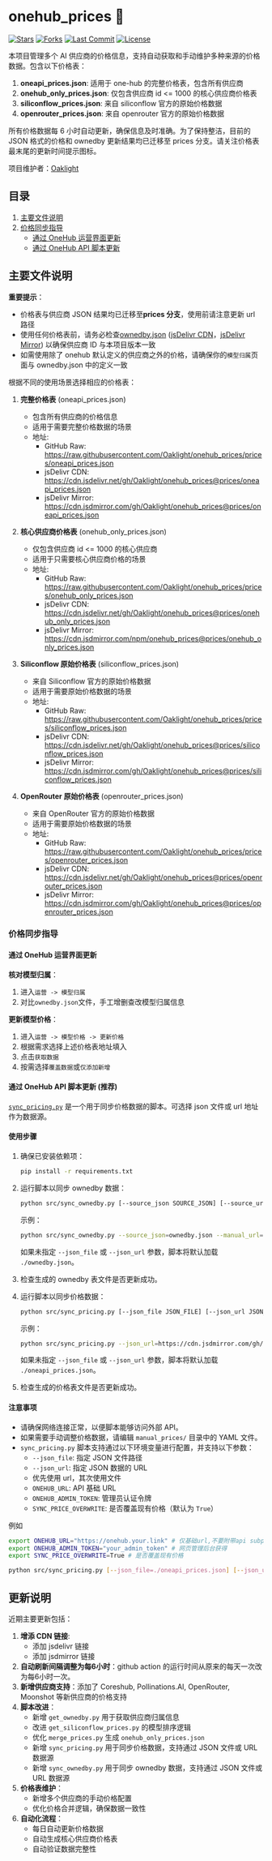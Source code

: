 # onehub_prices 🚀

[![Stars](https://img.shields.io/github/stars/Oaklight/onehub_prices?style=flat-square)](https://github.com/Oaklight/onehub_prices/stargazers)
[![Forks](https://img.shields.io/github/forks/Oaklight/onehub_prices?style=flat-square)](https://github.com/Oaklight/onehub_prices/network/members)
[![Last Commit](https://img.shields.io/github/last-commit/Oaklight/onehub_prices?style=flat-square)](https://github.com/Oaklight/onehub_prices/commits/master)
[![License](https://img.shields.io/github/license/Oaklight/onehub_prices?style=flat-square)](LICENSE)

本项目管理多个 AI 供应商的价格信息，支持自动获取和手动维护多种来源的价格数据。包含以下价格表：

1. **oneapi_prices.json**: 适用于 one-hub 的完整价格表，包含所有供应商
2. **onehub_only_prices.json**: 仅包含供应商 id <= 1000 的核心供应商价格表
3. **siliconflow_prices.json**: 来自 siliconflow 官方的原始价格数据
4. **openrouter_prices.json**: 来自 openrouter 官方的原始价格数据

所有价格数据每 6 小时自动更新，确保信息及时准确。为了保持整洁，目前的 JSON 格式的价格和 ownedby 更新结果均已迁移至 prices 分支。请关注价格表最末尾的更新时间提示图标。

项目维护者：[Oaklight](https://github.com/Oaklight)

## 目录

1. [主要文件说明](#主要文件说明)
2. [价格同步指导](#价格同步指导)
   - [通过 OneHub 运营界面更新](#通过-onehub-运营界面更新)
   - [通过 OneHub API 脚本更新](#通过-onehub-api-脚本更新-推荐)

## 主要文件说明

**重要提示**：

- 价格表与供应商 JSON 结果均已迁移至**prices 分支**，使用前请注意更新 url 路径
- 使用任何价格表前，请务必检查[ownedby.json](https://raw.githubusercontent.com/Oaklight/onehub_prices/prices/ownedby.json) ([jsDelivr CDN](https://cdn.jsdelivr.net/gh/Oaklight/onehub_prices@prices/ownedby.json)，[jsDelivr Mirror](https://cdn.jsdmirror.com/gh/Oaklight/onehub_prices@prices/ownedby.json)) 以确保供应商 ID 与本项目版本一致
- 如需使用除了 onehub 默认定义的供应商之外的价格，请确保你的`模型归属`页面与 ownedby.json 中的定义一致

根据不同的使用场景选择相应的价格表：

1. **完整价格表** (oneapi_prices.json)

   - 包含所有供应商的价格信息
   - 适用于需要完整价格数据的场景
   - 地址:
     - GitHub Raw: <https://raw.githubusercontent.com/Oaklight/onehub_prices/prices/oneapi_prices.json>
     - jsDelivr CDN: <https://cdn.jsdelivr.net/gh/Oaklight/onehub_prices@prices/oneapi_prices.json>
     - jsDelivr Mirror: <https://cdn.jsdmirror.com/gh/Oaklight/onehub_prices@prices/oneapi_prices.json>

2. **核心供应商价格表** (onehub_only_prices.json)

   - 仅包含供应商 id <= 1000 的核心供应商
   - 适用于只需要核心供应商价格的场景
   - 地址:
     - GitHub Raw: <https://raw.githubusercontent.com/Oaklight/onehub_prices/prices/onehub_only_prices.json>
     - jsDelivr CDN: <https://cdn.jsdelivr.net/gh/Oaklight/onehub_prices@prices/onehub_only_prices.json>
     - jsDelivr Mirror: <https://cdn.jsdmirror.com/npm/onehub_prices@prices/onehub_only_prices.json>

3. **Siliconflow 原始价格表** (siliconflow_prices.json)

   - 来自 Siliconflow 官方的原始价格数据
   - 适用于需要原始价格数据的场景
   - 地址:
     - GitHub Raw: <https://raw.githubusercontent.com/Oaklight/onehub_prices/prices/siliconflow_prices.json>
     - jsDelivr CDN: <https://cdn.jsdelivr.net/gh/Oaklight/onehub_prices@prices/siliconflow_prices.json>
     - jsDelivr Mirror: <https://cdn.jsdmirror.com/gh/Oaklight/onehub_prices@prices/siliconflow_prices.json>

4. **OpenRouter 原始价格表** (openrouter_prices.json)
   - 来自 OpenRouter 官方的原始价格数据
   - 适用于需要原始价格数据的场景
   - 地址:
     - GitHub Raw: <https://raw.githubusercontent.com/Oaklight/onehub_prices/prices/openrouter_prices.json>
     - jsDelivr CDN: <https://cdn.jsdelivr.net/gh/Oaklight/onehub_prices@prices/openrouter_prices.json>
     - jsDelivr Mirror: <https://cdn.jsdmirror.com/gh/Oaklight/onehub_prices@prices/openrouter_prices.json>

### 价格同步指导

#### 通过 OneHub 运营界面更新

**核对模型归属**：

1. 进入`运营 -> 模型归属`
2. 对比`ownedby.json`文件，手工增删查改模型归属信息

**更新模型价格**：

1. 进入`运营 -> 模型价格 -> 更新价格`
2. 根据需求选择上述价格表地址填入
3. 点击`获取数据`
4. 按需选择`覆盖数据`或`仅添加新增`

#### 通过 OneHub API 脚本更新 (推荐)

[`sync_pricing.py`](src/sync_pricing.py) 是一个用于同步价格数据的脚本。可选择 json 文件或 url 地址作为数据源。

#### 使用步骤

1. 确保已安装依赖项：

   ```bash
   pip install -r requirements.txt
   ```

2. 运行脚本以同步 ownedby 数据：

   ```bash
   python src/sync_ownedby.py [--source_json SOURCE_JSON] [--source_url SOURCE_URL] [--manual_json MANUAL_JSON] [--manual_url MANUAL_URL]
   ```

   示例：

   ```bash
   python src/sync_ownedby.py --source_json=ownedby.json --manual_url=https://cdn.jsdmirror.com/gh/Oaklight/onehub_prices@master/ownedby_manual.json
   ```

   如果未指定 `--json_file` 或 `--json_url` 参数，脚本将默认加载 `./ownedby.json`。

3. 检查生成的 ownedby 表文件是否更新成功。

4. 运行脚本以同步价格数据：

   ```bash
   python src/sync_pricing.py [--json_file JSON_FILE] [--json_url JSON_URL]
   ```

   示例：

   ```bash
   python src/sync_pricing.py --json_url=https://cdn.jsdmirror.com/gh/Oaklight/onehub_prices@prices/oneapi_prices.json
   ```

   如果未指定 `--json_file` 或 `--json_url` 参数，脚本将默认加载 `./oneapi_prices.json`。

5. 检查生成的价格表文件是否更新成功。

#### 注意事项

- 请确保网络连接正常，以便脚本能够访问外部 API。
- 如果需要手动调整价格数据，请编辑 `manual_prices/` 目录中的 YAML 文件。
- `sync_pricing.py` 脚本支持通过以下环境变量进行配置，并支持以下参数：
  - `--json_file`: 指定 JSON 文件路径
  - `--json_url`: 指定 JSON 数据的 URL
  - 优先使用 url，其次使用文件
  - `ONEHUB_URL`: API 基础 URL
  - `ONEHUB_ADMIN_TOKEN`: 管理员认证令牌
  - `SYNC_PRICE_OVERWRITE`: 是否覆盖现有价格（默认为 `True`）

例如

```bash
export ONEHUB_URL="https://onehub.your.link" # 仅基础url,不要附带api subpath
export ONEHUB_ADMIN_TOKEN="your_admin_token" # 网页管理后台获得
export SYNC_PRICE_OVERWRITE=True # 是否覆盖现有价格

python src/sync_pricing.py [--json_file=./oneapi_prices.json] [--json_url=https://cdn.jsdmirror.com/gh/Oaklight/onehub_prices@prices/oneapi_prices.json]
```

## 更新说明

近期主要更新包括：

1. **增添 CDN 链接**:
   - 添加 jsdelivr 链接
   - 添加 jsdmirror 链接
2. **自动刷新间隔调整为每6小时**：github action 的运行时间从原来的每天一次改为每6小时一次。
3. **新增供应商支持**：添加了 Coreshub, Pollinations.AI, OpenRouter, Moonshot 等新供应商的价格支持
4. **脚本改进**：
   - 新增 `get_ownedby.py` 用于获取供应商归属信息
   - 改进 `get_siliconflow_prices.py` 的模型排序逻辑
   - 优化 `merge_prices.py` 生成 `onehub_only_prices.json`
   - 新增 `sync_pricing.py` 用于同步价格数据，支持通过 JSON 文件或 URL 数据源
   - 新增 `sync_ownedby.py` 用于同步 ownedby 数据，支持通过 JSON 文件或 URL 数据源
5. **价格表维护**：
   - 新增多个供应商的手动价格配置
   - 优化价格合并逻辑，确保数据一致性
6. **自动化流程**：
   - 每日自动更新价格数据
   - 自动生成核心供应商价格表
   - 自动验证数据完整性
